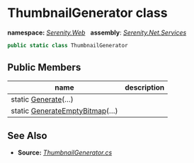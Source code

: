 # ThumbnailGenerator class
**namespace:** *[Serenity.Web](../README.md#serenity.web-namespace)*   **assembly**: *[Serenity.Net.Services](../README.md)*

```csharp
public static class ThumbnailGenerator
```

## Public Members

| name | description |
| --- | --- |
| static [Generate](ThumbnailGenerator/Generate.md)(…) |  |
| static [GenerateEmptyBitmap](ThumbnailGenerator/GenerateEmptyBitmap.md)(…) |  |

## See Also

* **Source:** *[ThumbnailGenerator.cs](https://github.com/serenity-is/Serenity/blob/master/src/Serenity.Net.Services/Upload/ThumbnailGenerator.cs)*